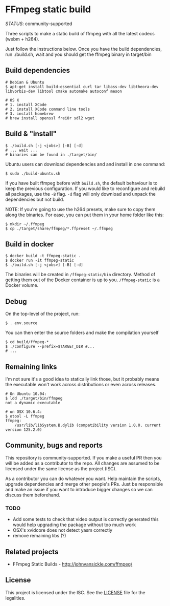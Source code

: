FFmpeg static build
===================

*STATUS*: community-supported

Three scripts to make a static build of ffmpeg with all the latest codecs (webm + h264).

Just follow the instructions below. Once you have the build dependencies,
run ./build.sh, wait and you should get the ffmpeg binary in target/bin

Build dependencies
------------------

    # Debian & Ubuntu
    $ apt-get install build-essential curl tar libass-dev libtheora-dev libvorbis-dev libtool cmake automake autoconf meson

    # OS X
    # 1. install XCode
    # 2. install XCode command line tools
    # 3. install homebrew
    # brew install openssl frei0r sdl2 wget

Build & "install"
-----------------

    $ ./build.sh [-j <jobs>] [-B] [-d]
    # ... wait ...
    # binaries can be found in ./target/bin/

Ubuntu users can download dependencies and and install in one command:

    $ sudo ./build-ubuntu.sh

If you have built ffmpeg before with `build.sh`, the default behaviour is to keep the previous configuration. If you would like to reconfigure and rebuild all packages, use the `-B` flag. `-d` flag will only download and unpack the dependencies but not build.

NOTE: If you're going to use the h264 presets, make sure to copy them along the binaries. For ease, you can put them in your home folder like this:

    $ mkdir ~/.ffmpeg
    $ cp ./target/share/ffmpeg/*.ffpreset ~/.ffmpeg


Build in docker
---------------

    $ docker build -t ffmpeg-static .
    $ docker run -it ffmpeg-static
    $ ./build.sh [-j <jobs>] [-B] [-d]

The binaries will be created in `/ffmpeg-static/bin` directory.
Method of getting them out of the Docker container is up to you.
`/ffmpeg-static` is a Docker volume.

Debug
-----

On the top-level of the project, run:

    $ . env.source

You can then enter the source folders and make the compilation yourself

    $ cd build/ffmpeg-*
    $ ./configure --prefix=$TARGET_DIR #...
    # ...

Remaining links
---------------

I'm not sure it's a good idea to statically link those, but it probably
means the executable won't work across distributions or even across releases.

    # On Ubuntu 10.04:
    $ ldd ./target/bin/ffmpeg
    not a dynamic executable

    # on OSX 10.6.4:
    $ otool -L ffmpeg
    ffmpeg:
        /usr/lib/libSystem.B.dylib (compatibility version 1.0.0, current version 125.2.0)

Community, bugs and reports
---------------------------

This repository is community-supported. If you make a useful PR then you will
be added as a contributor to the repo. All changes are assumed to be licensed
under the same license as the project (ISC).

As a contributor you can do whatever you want. Help maintain the scripts,
upgrade dependencies and merge other people's PRs. Just be responsible and
make an issue if you want to introduce bigger changes so we can discuss them
beforehand.

### TODO

 * Add some tests to check that video output is correctly generated
   this would help upgrading the package without too much work
 * OSX's xvidcore does not detect yasm correctly
 * remove remaining libs (?)

Related projects
----------------

* FFmpeg Static Builds - http://johnvansickle.com/ffmpeg/

License
-------

This project is licensed under the ISC. See the [LICENSE](LICENSE) file for
the legalities.

